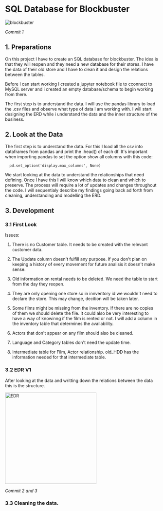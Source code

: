 # SQL Database for Blockbuster

![blockbuster](https://github.com/Ironhack-Data-Madrid-Julio-2023/w3-project_SQL/assets/49964118/10d05dab-0f3e-45dc-8d0b-6c4f39986625)

*Commit 1*

## 1. Preparations

   On this project I have to create an SQL database for blockbuster. The idea is that they will reopen and they need a new database for their stores. I have the data of their old store and I have to clean it and design the relations between the tables.

   Before I can start working I created a jupyter notebook file to cconnect to MySQL server and i created an empty database/schema to begin working from there.

   The first step is to understand the data. I will use the pandas library to load the .csv files and observe what type of data I am working with. I will start designing the ERD while i understand the data and the inner structure of the business.

## 2. Look at the Data

The first step is to understand the data. For this I load all the csv into dataframes from pandas and print the .head() of each df. It's important when importing pandas to set the option show all columns with this code:

      pd.set_option('display.max_columns', None)

We start looking at the data to understand the relationships that need defining. Once I have this I will know which data to clean and which to preserve. The process will require a lot of updates and changes throughout the code. I will sequentialy describe my findings going back ad forth from cleaning, understanding and modelling the ERD.

## 3. Development

### 3.1 First Look

Issues:

1. There is no Customer table. It needs to be created with the relevant customer data.

2. The Update column doesn't fulfill any purpose. If you don't plan on keeping a history of every movement for future analisis it doesn't make sense.

3. Old information on rental needs to be deleted. We need the table to start from the day they reopen.

4. They are only opening one store so in innventory id we wouldn´t need to declare the store. This may change, decition will be taken later.

5. Some films might be missing from the inventory. If there are no copies of them we should delete the file. It could also be very interesting to have a way of knowinng if the film is rented or not. I will add a column in the inventory table that determines the availability. 

6. Actors that don't appear on any film should also be cleaned.

7. Language and Category tables don't need the update time.

8. Intermediate table for Film, Actor relationship. old_HDD has the information needed for that intermediate table.

### 3.2 EDR V1

After looking at the data and writting down the relations between the data this is the structure.

<img src="https://github.com/Ironhack-Data-Madrid-Julio-2023/3.3-lab_mysql_advanced/assets/49964118/6985c056-0e4c-4d4b-9439-4c5fbbf03a50" alt="EDR" width="300" height="300">

*Commit 2 and 3*

### 3.3 Cleaning the data.



